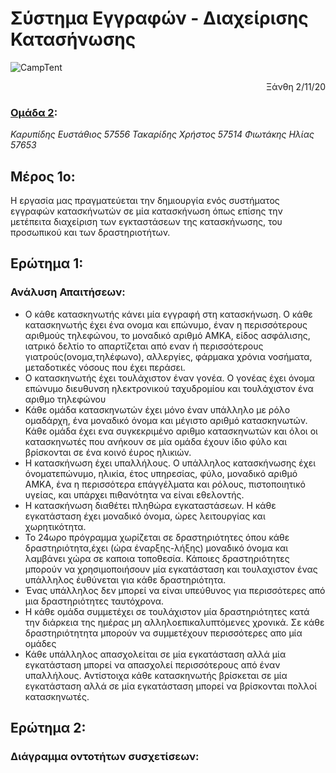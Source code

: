 # Σύστημα Εγγραφών - Διαχείρισης Κατασήνωσης
![CampTent](https://external-content.duckduckgo.com/iu/?u=https%3A%2F%2Fcdn.pixabay.com%2Fphoto%2F2017%2F03%2F24%2F02%2F40%2Fcamping-2169976_960_720.png&f=1&nofb=1)
<p style="text-align:right;">Ξάνθη 2/11/20</p>

### <u>Ομάδα 2</u>:

_Καρυπίδης Ευστάθιος 57556_
_Τακαρίδης Χρήστος 57514_
_Φιωτάκης Ηλίας 57653_



## Μέρος 1ο:

Η εργασία μας πραγματεύεται την δημιουργία ενός συστήματος εγγραφών κατασκήνωτών σε μία κατασκήνωση όπως επίσης την μετέπειτα διαχείριση των εγκταστάσεων της κατασκήνωσης, του προσωπικού και των δραστηριοτήτων.

## Ερώτημα 1:

###  Ανάλυση Απαιτήσεων:

+ Ο κάθε κατασκηνωτής κάνει μία εγγραφή στη κατασκήνωση. Ο κάθε κατασκηνωτής έχει ένα ονομα και επώνυμο, έναν η περισσότερους
αριθμούς τηλεφώνου, το μοναδικό αριθμό ΑΜΚΑ, είδος ασφάλισης, 
ιατρικό δελτίο το απαρτίζεται από εναν ή περισσότερους γιατρούς(ονομα,τηλέφωνο), αλλεργίες, φάρμακα 
χρόνια νοσήματα, μεταδοτικές νόσους που έχει περάσει.
+ Ο κατασκηνωτής έχει τουλάχιστον έναν γονέα. Ο γονέας έχει όνομα επώνυμο διευθυνση ηλεκτρονικού ταχυδρομίου
και τουλάχιστον ένα αριθμο τηλεφώνου
+ Κάθε ομάδα κατασκηνωτών έχει μόνο έναν υπάλληλο με ρόλο ομαδάρχη, ένα μοναδικό όνομα και μέγιστο αριθμό κατασκηνωτών.
Κάθε ομάδα έχει ενα συγκεκριμένο αριθμο κατασκηνωτών και όλοι οι κατασκηνωτές που ανήκουν σε μία ομάδα έχουν ίδιο
φύλο και βρίσκονται σε ένα κοινό έυρος ηλικιών. 
+ Η κατασκήνωση έχει υπαλλήλους. Ο υπάλληλος κατασκήνωσης έχει όνοματεπώνυμο, ηλικία, έτος υπηρεσίας, φύλο, μοναδικό 
αριθμό ΑΜΚΑ, ένα η περισσότερα επάγγέλματα και ρόλους, πιστοποιητικό υγείας, και υπάρχει πιθανότητα να είναι 
εθελοντής. 
+ Η κατασκήνωση διαθέτει πληθώρα εγκαταστάσεων. Η κάθε εγκατάσταση έχει μοναδικό όνομα, ώρες λειτουργίας και χωρητικότητα. 
+ Το 24ωρο πρόγραμμα χωρίζεται σε δραστηριότητες όπου κάθε δραστηριότητα,έχει (ώρα έναρξης-λήξης) μοναδικό 
όνομα και λαμβάνει χώρα σε καποια τοποθεσία. Κάποιες δραστηριότητες μπορούν να χρησιμοποιήσουν μία εγκατάσταση και 
τουλαχιστον ένας υπάλληλος έυθύνεται για κάθε δραστηριότητα.
+ Ένας υπάλληλος δεν μπορεί να είναι υπεύθυνος για περισσότερες από μια δραστηριότητες ταυτόχρονα. 
+ Η κάθε ομάδα συμμετέχει σε τουλάχιστον μία δραστηριότητες κατά την διάρκεια της ημέρας μη αλληλοεπικαλυπτόμενες χρονικά. Σε κάθε δραστηριότητητα
μπορούν να συμμετέχουν περισσότερες απο μία ομάδες
+ Κάθε υπάλληλος απασχολείται σε μία εγκατάσταση αλλά μία εγκατάσταση μπορεί να απασχολεί περισσότερους από έναν
υπαλλήλους. Αντίστοιχα κάθε κατασκηνωτής βρίσκεται σε μία εγκατάσταση αλλά σε μία εγκατάσταση μπορεί να βρίσκονται
πολλοί κατασκηνωτές. 


## Ερώτημα 2:

### Διάγραμμα οντοτήτων συσχετίσεων:


